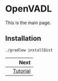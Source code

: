 # OpenVADL

This is the main page.

## Installation

```bash
./gradlew installDist
```

<div class="section_buttons">

|                   |                      Next |
|:------------------|--------------------------:|
|                   | [Tutorial](tutorial.html) |

</div>